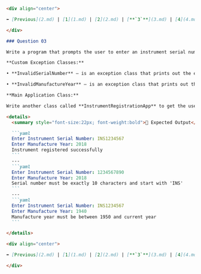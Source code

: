 ````markdown name=Final/8/3.md
<div align="center">

⬅️ [Previous](2.md) | [1](1.md) | [2](2.md) | [**`3`**](3.md) | [4](4.md) | [5-A](5-A.md) | [5-B](5-B.md) | ➡️ [Next](4.md)

</div>

### Question 03

Write a program that prompts the user to enter an instrument serial number and the year it was manufactured, then perform the following validations using two different custom exception classes as follows:

**Custom Exception Classes:**

• **InvalidSerialNumber** – is an exception class that prints out the error message `"Serial number must be exactly 10 characters and start with 'INS'"` if the user input for the serial number does not conform to these requirements.

• **InvalidManufactureYear** – is an exception class that prints out the error message `"Manufacture year must be between 1950 and current year"` if the user input for the year is less than 1950 or greater than the current year.

**Main Application Class:**

Write another class called **InstrumentRegistrationApp** to get the user inputs for the instrument serial number and manufacture year and then validate those for the above two conditions.

<details>
  <summary style="font-size:22px; font-weight:bold">🌟 Expected Output</summary>

  ```yaml
  Enter Instrument Serial Number: INS1234567
  Enter Manufacture Year: 2018
  Instrument registered successfully
  ```
  ---
  ```yaml
  Enter Instrument Serial Number: 1234567890
  Enter Manufacture Year: 2018
  Serial number must be exactly 10 characters and start with 'INS'
  ```
  ---
  ```yaml
  Enter Instrument Serial Number: INS1234567
  Enter Manufacture Year: 1940
  Manufacture year must be between 1950 and current year
  ```

</details>

<div align="center">

⬅️ [Previous](2.md) | [1](1.md) | [2](2.md) | [**`3`**](3.md) | [4](4.md) | [5-A](5-A.md) | [5-B](5-B.md) | ➡️ [Next](4.md)

</div>
````